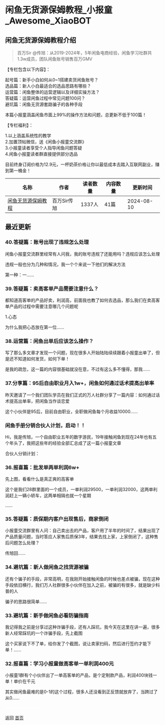 # 闲鱼无货源保姆教程_小报童_Awesome_XiaoBOT

## 闲鱼无货源保姆教程介绍
> 百万Sir @传旭：从2019-2024年，5年闲鱼电商经验，闲鱼学习社群共1.3w成员，团队闲鱼账号销售百万GMV    
    
【专栏包含以下内容】：    
    
起号篇：新手小白如何从0~1搭建卖货闲鱼账号？    
选品篇：新人小白最适合的选品思路有哪些？    
运营篇：闲鱼整体的运营逻辑以及详细实操方法？    
答疑篇：运营闲鱼过程中常见问题100问？    
避坑篇：闲鱼无货源套路骗子的各种手段    
    
本篇小报童涵盖闲鱼市面上99%的操作方法和问题，总更新不低于100篇！    
    
【专栏福利】：    
    
1.以上涵盖系统性的教学    
2.加置顶帖微信，送《闲鱼小报童交流群》    
3.小报童读者享受个人指导闲鱼问题答疑    
4.闲鱼小报童读者群直接提供部分选品    
    
目前终身订阅价格为12.9元，一杯奶茶价格让你以最低成本去踏入互联网副业，赚到第一桶金！  
  


|名称|作者|读者数量|内容数量|更新时间|
|---|---|---|---|---|
|[闲鱼无货源保姆教程](https://xiaobot.net/p/Wangbaiwan_233?refer=0b133df9-27dc-423b-8101-639049001c13)|百万Sir传旭|1337人|41篇|2024-08-10|

## 最近更新
### 40.答疑篇：账号出现了违规怎么处理

闲鱼小报童交流群里经常有人问我，我的账号违规了还能用吗？违规应该怎么处理

违规一般也分为几种和情况，我一个个来说一下他们的解决方法

第一种：一......

### 39.答疑篇：卖高客单产品需要注意什么？

都知道高客单的产品好卖，利润高，前面我也教了如何去选品，那么我们在卖高客单产品的过程中需要注意哪几个问题呢

1.心态

为什么我把心态放在第一位......

### 38.运营篇：闲鱼出单后应该怎么操作？

写了那么多文章才发现一个问题，现在很多人开始陆陆续续跟着小报童出单了，但是还不知道如何发货，如何下单！

是我的疏忽，这一篇的内容很基础就没在意，不过有这么多不懂得，那我......

### 37.分享篇：95后自由职业月入1w+，闲鱼如何通过话术提高出单率

昨天邀请了一个我们团队学员在我们正式的万人社群分享了一篇内容：如何通过话术提高出单率，把闲鱼当作谈恋爱

这个小伙伴是95后，目前自由职业，全职做闲鱼每个月收益10000......

### 闲鱼手册分销合伙人计划，启动！！

Hi，我是传旭，一个自由职业五年的数字游民，19年接触闲鱼到现在24年也有五个年头了，我把这些年的经验全部汇总成了这一篇小报童文章

合伙人分销计划：

### 36.报喜篇：批发单两单利润6w+

先上图，看看什么是真正爽的高客单

这个是我们28群里面的一个成员，一单利润29500，一单利润32000，这两单利润赶上一辆小轿车，这两单相隔也就一个星期

......

### 35.答疑篇：质保期内客户出现售后，商家倒闭

小报童交流群里有人问：自己卖出去的产品，客户用了半年的时间了，结果出现了产品质量问题，当时答应人家售后质保3年，结果去找上家，上家倒闭了，这种售后问题怎么处理？

传旭回......

### 34.避坑篇：新人做闲鱼之找货源被骗

还有个骗子的手段，非常高明，在我刚开始接触闲鱼的时候也差点被骗，现在这种手段依旧横行，我们万人社群很多小伙伴在加入之前，被骗的有很多，就是缺少科普的人

骗子的思路很简单......

### 33.避坑篇：新手做闲鱼必看防骗指南

我记得我之前是分享过这种诈骗手段，还有人踩坑，我今天在这里在讲一遍，很多新人经常踩坑的一个诈骗手段，先上截图

这个买家说下不了单，给你发了个截图，说让卖家扫码，然后进行签约才能下单！......

### 32.报喜篇：学习小报童做高客单一单利润400元

小报童1群有个小伙伴出了一单高客单的产品，是个定制款产品，利润400块钱一单！单价在千元

其实做闲鱼最难的是0-1的这个过程，很多人还没看到正反馈就放弃了，当跨过了从0......


<a href="https://github.com/Reno9527/awesome-xiaobot" style="color: white; text-decoration: none;">awesome-xiaobot</a>

返回 [首页](../README.md)
